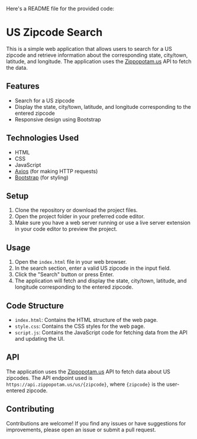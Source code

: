 Here's a README file for the provided code:

# US Zipcode Search

This is a simple web application that allows users to search for a US zipcode and retrieve information about the corresponding state, city/town, latitude, and longitude. The application uses the [Zippopotam.us](https://zippopotam.us/) API to fetch the data.

## Features

- Search for a US zipcode
- Display the state, city/town, latitude, and longitude corresponding to the entered zipcode
- Responsive design using Bootstrap

## Technologies Used

- HTML
- CSS
- JavaScript
- [Axios](https://axios-http.com/) (for making HTTP requests)
- [Bootstrap](https://getbootstrap.com/) (for styling)

## Setup

1. Clone the repository or download the project files.
2. Open the project folder in your preferred code editor.
3. Make sure you have a web server running or use a live server extension in your code editor to preview the project.

## Usage

1. Open the `index.html` file in your web browser.
2. In the search section, enter a valid US zipcode in the input field.
3. Click the "Search" button or press Enter.
4. The application will fetch and display the state, city/town, latitude, and longitude corresponding to the entered zipcode.

## Code Structure

- `index.html`: Contains the HTML structure of the web page.
- `style.css`: Contains the CSS styles for the web page.
- `script.js`: Contains the JavaScript code for fetching data from the API and updating the UI.

## API

The application uses the [Zippopotam.us](https://zippopotam.us/) API to fetch data about US zipcodes. The API endpoint used is `https://api.zippopotam.us/us/{zipcode}`, where `{zipcode}` is the user-entered zipcode.

## Contributing

Contributions are welcome! If you find any issues or have suggestions for improvements, please open an issue or submit a pull request.

